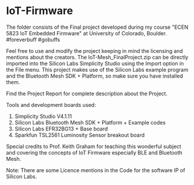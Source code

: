 # IoT-Firmware

The folder consists of the Final project developed during my course "ECEN 5823 IoT Embedded Firmware" at University of Colorado, Boulder. 
#foreverbuff 
#gobuffs

Feel free to use and modify the project keeping in mind the licensing and mentions about the creators.
The IoT-Mesh_FinalProject.zip can be directly imported into the Silicon Labs Simplicity Studio using the Import option in the File menu.
This project makes use of the Silicon Labs example program and the Bluetooth Mesh SDK + Platform, so make sure you have installed them.

Find the Project Report for complete description about the Project.

Tools and development boards used: 

1. Simplicity Studio V4.1.11
2. Silicon Labs Bluetooth Mesh SDK + Platform + Example codes
3. Silicon Labs EFR32BG13 + Base board
4. Sparkfun TSL2561 Luminosity Sensor breakout board

Special credits to Prof. Keith Graham for teaching this wonderful subject and covering the concepts of IoT Firmware especially BLE and Bluetooth Mesh.

Note: There are some Licence mentions in the Code for the software IP of Silicon Labs.




